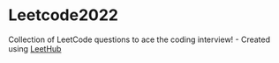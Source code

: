 # Leetcode2022
Collection of LeetCode questions to ace the coding interview! - Created using [LeetHub](https://github.com/QasimWani/LeetHub)
